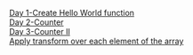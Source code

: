 [Day 1-Create Hello World function](https://leetcode.com/problems/create-hello-world-function/?utm_campaign=PostD1&utm_medium=Post&utm_source=Post&gio_link_id=QPDw0kJR)<br/>
[Day 2-Counter](https://leetcode.com/problems/counter/?utm_campaign=PostD2&utm_medium=Post&utm_source=Post&gio_link_id=xogkVqBo)<br/>
[Day 3-Counter II](https://leetcode.com/problems/counter-ii/?utm_campaign=PostD3&utm_medium=Post&utm_source=Post&gio_link_id=xRxVYOXo)<br/>
[Apply transform over each element of the array](https://leetcode.com/problems/apply-transform-over-each-element-in-array/?utm_campaign=PostD4&utm_medium=Post&utm_source=Post&gio_link_id=noqbNOv9)<br/>
